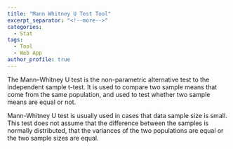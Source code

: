 ```yaml
---
title: "Mann Whitney U Test Tool"
excerpt_separator: "<!--more-->"
categories:
  - Stat
tags:
  - Tool
  - Web App
author_profile: true
---
```


The Mann–Whitney U test is the non-parametric alternative test to the independent sample t-test. It is used to compare two sample means that come from the same population, and used to test whether two sample means are equal or not.

Mann-Whitney U test is usually used in cases that data sample size is small. This test does not assume that the difference between the samples is normally distributed, that the variances of the two populations are equal or the two sample sizes are equal.
